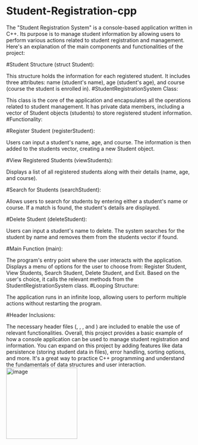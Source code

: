 # Student-Registration-cpp
 The "Student Registration System" is a console-based application written in C++. Its purpose is to manage student information by allowing users to perform various actions related to student registration and management. Here's an explanation of the main components and functionalities of the project:

#Student Structure (struct Student):

This structure holds the information for each registered student.
It includes three attributes: name (student's name), age (student's age), and course (course the student is enrolled in).
#StudentRegistrationSystem Class:

This class is the core of the application and encapsulates all the operations related to student management.
It has private data members, including a vector of Student objects (students) to store registered student information.
#Functionality:

#Register Student (registerStudent):

Users can input a student's name, age, and course.
The information is then added to the students vector, creating a new Student object.

#View Registered Students (viewStudents):

Displays a list of all registered students along with their details (name, age, and course).

#Search for Students (searchStudent):

Allows users to search for students by entering either a student's name or course.
If a match is found, the student's details are displayed.

#Delete Student (deleteStudent):

Users can input a student's name to delete.
The system searches for the student by name and removes them from the students vector if found.

#Main Function (main):

The program's entry point where the user interacts with the application.
Displays a menu of options for the user to choose from: Register Student, View Students, Search Student, Delete Student, and Exit.
Based on the user's choice, it calls the relevant methods from the StudentRegistrationSystem class.
#Looping Structure:

The application runs in an infinite loop, allowing users to perform multiple actions without restarting the program.

#Header Inclusions:

The necessary header files (<iostream>, <vector>, <string>, and <algorithm>) are included to enable the use of relevant functionalities.
Overall, this project provides a basic example of how a console application can be used to manage student registration and information. You can expand on this project by adding features like data persistence (storing student data in files), error handling, sorting options, and more. It's a great way to practice C++ programming and understand the fundamentals of data structures and user interaction.
<img width="191" alt="image" src="https://github.com/yusufbaig666/Student-Registration-cpp/assets/93441934/dc1591db-86a3-4673-9c87-c5a2d0f4147b">
